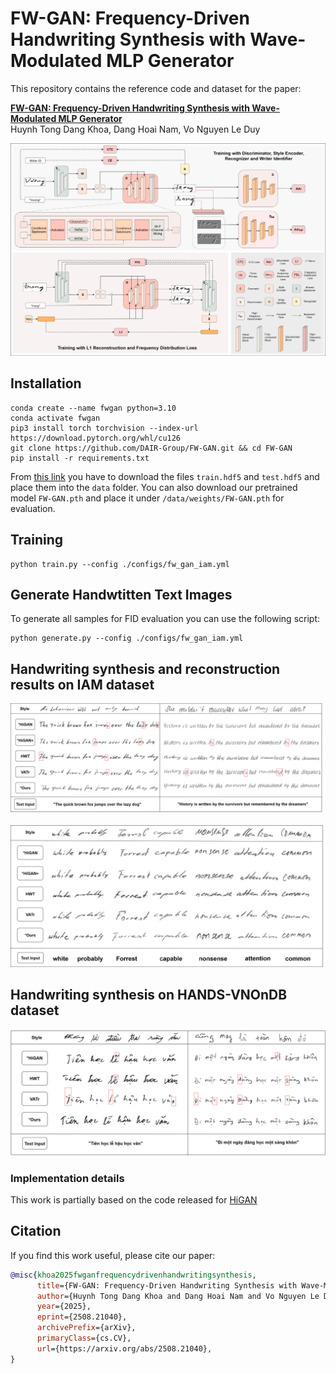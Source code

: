 # FW-GAN: Frequency-Driven Handwriting Synthesis with Wave-Modulated MLP Generator

This repository contains the reference code and dataset for the paper:

**[FW-GAN: Frequency-Driven Handwriting Synthesis with Wave-Modulated MLP Generator](https://arxiv.org/abs/2508.21040)**  
Huynh Tong Dang Khoa, Dang Hoai Nam, Vo Nguyen Le Duy

![test](https://github.com/DAIR-Group/FW-GAN/blob/main/docs/architecture.png?raw=true#gh-dark-mode-only)

## Installation

```console
conda create --name fwgan python=3.10
conda activate fwgan
pip3 install torch torchvision --index-url https://download.pytorch.org/whl/cu126
git clone https://github.com/DAIR-Group/FW-GAN.git && cd FW-GAN
pip install -r requirements.txt
```

From [this link](https://pixeldrain.com/l/t1jhhxS1) you have to download the files `train.hdf5` and `test.hdf5` and place them into the `data` folder. You can also download our pretrained model `FW-GAN.pth` and place it under `/data/weights/FW-GAN.pth` for evaluation.

## Training

```console
python train.py --config ./configs/fw_gan_iam.yml
```


## Generate Handwtitten Text Images

To generate all samples for FID evaluation you can use the following script:

```console
python generate.py --config ./configs/fw_gan_iam.yml
```

## Handwriting synthesis and reconstruction results on IAM dataset

![test](https://github.com/DAIR-Group/FW-GAN/blob/main/docs/Visualization_gen.png?raw=true#gh-dark-mode-only)

![test](https://github.com/DAIR-Group/FW-GAN/blob/main/docs/Visualization_reconstruction.png?raw=true#gh-dark-mode-only)

## Handwriting synthesis on HANDS-VNOnDB dataset
![test](https://github.com/DAIR-Group/FW-GAN/blob/main/docs/Visualization_Vietnamese.png?raw=true#gh-dark-mode-only)

### Implementation details
This work is partially based on the code released for [HiGAN](https://github.com/ganji15/HiGAN)

## Citation
If you find this work useful, please cite our paper:

```bibtex
@misc{khoa2025fwganfrequencydrivenhandwritingsynthesis,
      title={FW-GAN: Frequency-Driven Handwriting Synthesis with Wave-Modulated MLP Generator}, 
      author={Huynh Tong Dang Khoa and Dang Hoai Nam and Vo Nguyen Le Duy},
      year={2025},
      eprint={2508.21040},
      archivePrefix={arXiv},
      primaryClass={cs.CV},
      url={https://arxiv.org/abs/2508.21040}, 
}
